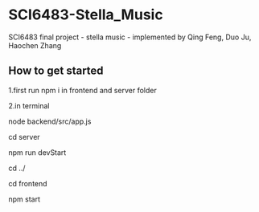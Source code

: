 # SCI6483-Stella_Music
SCI6483 final project - stella music - implemented by Qing Feng, Duo Ju, Haochen Zhang
## How to get started
1.first run npm i in frontend and server folder

2.in terminal

node backend/src/app.js

cd server

npm run devStart

cd ../

cd frontend

npm start
